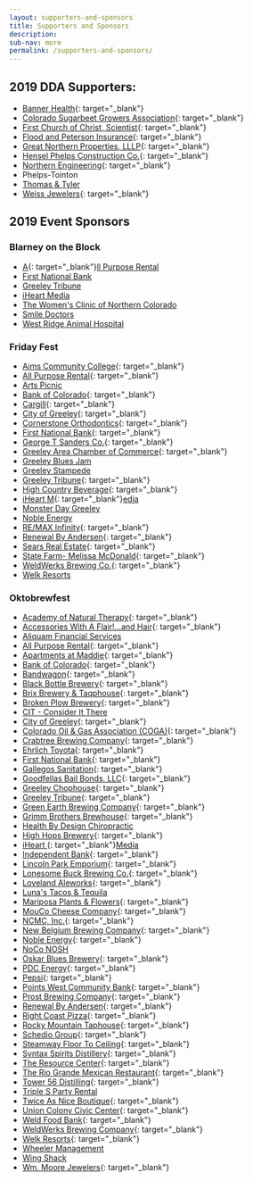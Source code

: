 ```yaml
---
layout: supporters-and-sponsors
title: Supporters and Sponsors
description:
sub-nav: more
permalink: /supporters-and-sponsors/
---
```


## 2019 DDA Supporters:

* [Banner Health](https://www.bannerhealth.com/){: target="_blank"}
* [Colorado Sugarbeet Growers Association](https://colorado.coop/co-op/colorado-sugarbeet-growers-association/){: target="_blank"}
* [First Church of Christ, Scientist](https://christiansciencecolorado.org/churches/first-church-of-christ-scientist-greeley/){: target="_blank"}
* [Flood and Peterson Insurance](https://floodpeterson.com/){: target="_blank"}
* [Great Northern Properties, LLLP](http://wheelermgt.com/){: target="_blank"}
* [Hensel Phelps Construction Co.](https://www.henselphelps.com/){: target="_blank"}
* [Northern Engineering](http://northernengineering.com/){: target="_blank"}
* Phelps-Tointon
* [Thomas & Tyler](http://www.thomasandtyler.com/)
* [Weiss Jewelers](http://www.weissjewelers.com/){: target="_blank"}

## 2019 Event Sponsors

### Blarney on the Block

* [A](http://www.allpurposerental.com/){: target="_blank"}[ll Purpose Rental](https://www.allpurposerental.net/)
* [First National Bank](https://www.fnbo.com/)
* [Greeley Tribune](https://www.greeleytribune.com/)
* [iHeart M](https://www.iheart.com/)[edia](__notset__)
* [The Women's Clinic of Northern Colorado](https://womensclinicnoco.com/)
* [Smile Doctors](https://orthodontist.smiledoctors.com/)
* [West Ridge Animal Hospital](http://wrah.net/)

### Friday Fest

* [Aims Community College](https://www.aims.edu/){: target="_blank"}
* [All Purpose Rental](http://www.allpurposerental.com/){: target="_blank"}
* [Arts Picnic](https://greeleybluesjam.org/)
* [Bank of Colorado](https://www.bankofcolorado.com/){: target="_blank"}
* [Cargill](https://www.cargill.com/home){: target="_blank"}
* [City of Greeley](greeleygov.com){: target="_blank"}
* [Cornerstone Orthodontics](https://www.facebook.com/cornerstone.orthodontics.greeley/){: target="_blank"}
* [First National Bank](https://www.1stnationalbank.com/site/personal/){: target="_blank"}
* [George T Sanders Co.](https://www.gtsanders.com/){: target="_blank"}
* [Greeley Area Chamber of Commerce](https://greeleychamber.com/){: target="_blank"}
* [Greeley Blues Jam](https://greeleybluesjam.org/)
* [Greeley Stampede](https://www.greeleystampede.org/)
* [Greeley Tribune](https://www.greeleytribune.com/){: target="_blank"}
* [High Country Beverage](http://highcountrybeverage.com/agegate/){: target="_blank"}
* [iHeart M](https://www.iheart.com/){: target="_blank"}[edia](https://www.iheart.com/)
* [Monster Day Greeley](http://monsterdaygreeley.com/)
* [Noble Energy](https://www.nblenergy.com/)
* [RE/MAX Infinity](https://www.remax.com/realestateofficerealtor/johnstown-co-80534-remaxinfinity-id60110251.html){: target="_blank"}
* [Renewal By Andersen](https://www.renewalbyandersen.com/){: target="_blank"}
* [Sears Real Estate](http://www.searsrealestate.com/){: target="_blank"}
* [State Farm- Melissa McDonald](https://www.statefarm.com/agent/US/CO/Greeley/Melissa-Mcdonald-ZB0KX2VV000){: target="_blank"}
* [WeldWerks Brewing Co.](https://www.weldwerksbrewing.com/){: target="_blank"}
* [Welk Resorts](https://welkresorts.com/)

### Oktobrewfest

* [Academy of Natural Therapy](https://www.natural-therapy.com/){: target="_blank"}
* [Accessories With A Flair\!…and Hair](https://accessorieswithaflairandhair.com/){: target="_blank"}
* [Aliquam Financial Services](http://aliquamfs.com/)
* [All Purpose Rental](http://www.allpurposerental.com/){: target="_blank"}
* [Apartments at Maddie](https://maddieapartments.com/){: target="_blank"}
* [Bank of Colorado](https://www.bankofcolorado.com/){: target="_blank"}
* [Bandwagon](https://bandwagmag.com/){: target="_blank"}
* [Black Bottle Brewery](https://blackbottlebrewery.com/){: target="_blank"}
* [Brix Brewery & Taqphouse](http://brixbrewtap.com/){: target="_blank"}
* [Broken Plow Brewery](https://www.brokenplowbrewery.com/){: target="_blank"}
* [CIT - Consider It There](https://consideritthere.com/)
* [City of Greeley](https://greeleygov.com/){: target="_blank"}
* [Colorado Oil & Gas Association (COGA)](https://www.coga.org/){: target="_blank"}
* [Crabtree Brewing Company](https://www.crabtreebrewing.com/){: target="_blank"}
* [Ehrlich Toyota](https://www.ehrlichtoyota.com/){: target="_blank"}
* [First National Bank](https://www.1stnationalbank.com/site/personal/){: target="_blank"}
* [Gallegos Sanitation](https://gsiwaste.com/){: target="_blank"}
* [Goodfellas Bail Bonds, LLC](https://www.goodfellasbailbonds247.com/){: target="_blank"}
* [Greeley Chophouse](https://www.greeleychop.com/){: target="_blank"}
* [Greeley Tribune](https://www.greeleydowntown.com/){: target="_blank"}
* [Green Earth Brewing Company](https://greenearthbrewingco.com/){: target="_blank"}
* [Grimm Brothers Brewhouse](http://grimmbrosbrewhouse.com/){: target="_blank"}
* [Health By Design Chiropractic](https://www.facebook.com/healthbydesignchiro/)
* [High Hops Brewery](https://highhopsbrewery.com/){: target="_blank"}
* [iHeart&nbsp;](https://www.iheart.com/){: target="_blank"}[Media](https://www.iheart.com/)
* [Independent Bank](https://www.independent-bank.com/){: target="_blank"}
* [Lincoln Park Emporium](https://lincolnparkemporium.com/){: target="_blank"}
* [Lonesome Buck Brewing Co.](https://www.lonesomebuck.com/){: target="_blank"}
* [Loveland Aleworks](http://www.lovelandaleworks.com/){: target="_blank"}
* [Luna's Tacos & Tequila](https://www.lunastacos.com/)
* [Mariposa Plants & Flowers](https://mariposaflowers.com/){: target="_blank"}
* [MouCo Cheese Company](https://www.mouco.com/){: target="_blank"}
* [NCMC, Inc.](https://ncmcfoundation.org/){: target="_blank"}
* [New Belgium Brewing Company](https://www.newbelgium.com/){: target="_blank"}
* [Noble Energy](https://www.nblenergy.com/){: target="_blank"}
* [NoCo NOSH](https://www.noconosh.com/)
* [Oskar Blues Brewery](https://www.oskarblues.com/){: target="_blank"}
* [PDC Energy](http://www.pdce.com/){: target="_blank"}
* [Pepsi](https://www.pepsi.com/en-us/){: target="_blank"}
* [Points West Community Bank](https://pwcbank.com/colorado/){: target="_blank"}
* [Prost Brewing Company](https://prostbrewing.com/){: target="_blank"}
* [Renewal By Andersen](https://www.renewalbyandersen.com/){: target="_blank"}
* [Right Coast Pizza](https://www.rightcoastpizza.com/){: target="_blank"}
* [Rocky Mountain Taphouse](https://www.rockymountaintaphouse.com/){: target="_blank"}
* [Schedio Group](https://schediogroup.com/){: target="_blank"}
* [Steamway Floor To Ceiling](https://www.steamwayftc.com/){: target="_blank"}
* [Syntax Spirits Distillery](https://www.syntaxspirits.com/){: target="_blank"}
* [The Resource Center](http://tests4greeley.com/){: target="_blank"}
* [The Rio Grande Mexican Restaurant](https://riograndemexican.com/locations/greeley/){: target="_blank"}
* [Tower 56 Distilling](https://www.tower56.com/){: target="_blank"}
* [Triple S Party Rental](https://triplesrental.com/)
* [Twice As Nice Boutique](http://schaeferenterprises.com/){: target="_blank"}
* [Union Colony Civic Center](https://ucstars.com/){: target="_blank"}
* [Weld Food Bank](https://weldfoodbank.org/){: target="_blank"}
* [WeldWerks Brewing Company](https://www.weldwerksbrewing.com/){: target="_blank"}
* [Welk Resorts](https://welkresorts.com/){: target="_blank"}
* [Wheeler Management](http://wheelermgt.com/)
* [Wing Shack](https://wingshackwings.com/)
* [Wm. Moore Jewelers](https://www.shopwmmoorejewelers.com/){: target="_blank"}&nbsp;